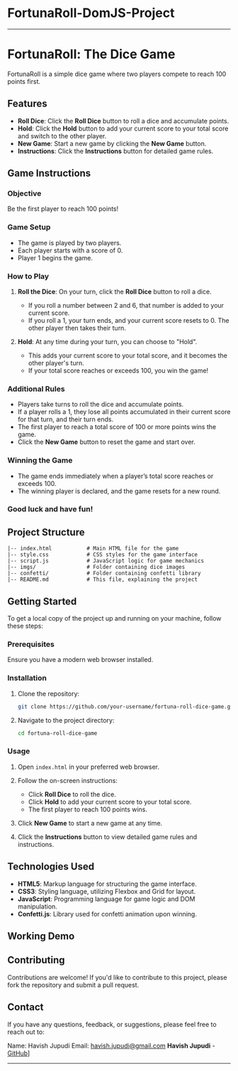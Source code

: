 # FortunaRoll-DomJS-Project
---

# FortunaRoll: The Dice Game

FortunaRoll is a simple dice game where two players compete to reach 100 points first.

## Features

- **Roll Dice**: Click the **Roll Dice** button to roll a dice and accumulate points.
- **Hold**: Click the **Hold** button to add your current score to your total score and switch to the other player.
- **New Game**: Start a new game by clicking the **New Game** button.
- **Instructions**: Click the **Instructions** button for detailed game rules.

## Game Instructions

### Objective

Be the first player to reach 100 points!

### Game Setup

- The game is played by two players.
- Each player starts with a score of 0.
- Player 1 begins the game.

### How to Play

1. **Roll the Dice**: On your turn, click the **Roll Dice** button to roll a dice.
   - If you roll a number between 2 and 6, that number is added to your current score.
   - If you roll a 1, your turn ends, and your current score resets to 0. The other player then takes their turn.

2. **Hold**: At any time during your turn, you can choose to "Hold".
   - This adds your current score to your total score, and it becomes the other player's turn.
   - If your total score reaches or exceeds 100, you win the game!

### Additional Rules

- Players take turns to roll the dice and accumulate points.
- If a player rolls a 1, they lose all points accumulated in their current score for that turn, and their turn ends.
- The first player to reach a total score of 100 or more points wins the game.
- Click the **New Game** button to reset the game and start over.

### Winning the Game

- The game ends immediately when a player’s total score reaches or exceeds 100.
- The winning player is declared, and the game resets for a new round.

### Good luck and have fun!

## Project Structure

```
|-- index.html           # Main HTML file for the game
|-- style.css            # CSS styles for the game interface
|-- script.js            # JavaScript logic for game mechanics
|-- imgs/                # Folder containing dice images
|-- confetti/            # Folder containing confetti library
|-- README.md            # This file, explaining the project
```

## Getting Started

To get a local copy of the project up and running on your machine, follow these steps:

### Prerequisites

Ensure you have a modern web browser installed.

### Installation

1. Clone the repository:

   ```bash
   git clone https://github.com/your-username/fortuna-roll-dice-game.git
   ```

2. Navigate to the project directory:

   ```bash
   cd fortuna-roll-dice-game
   ```

### Usage

1. Open `index.html` in your preferred web browser.

2. Follow the on-screen instructions:
   - Click **Roll Dice** to roll the dice.
   - Click **Hold** to add your current score to your total score.
   - The first player to reach 100 points wins.

3. Click **New Game** to start a new game at any time.

4. Click the **Instructions** button to view detailed game rules and instructions.

## Technologies Used

- **HTML5**: Markup language for structuring the game interface.
- **CSS3**: Styling language, utilizing Flexbox and Grid for layout.
- **JavaScript**: Programming language for game logic and DOM manipulation.
- **Confetti.js**: Library used for confetti animation upon winning.

## Working Demo


## Contributing

Contributions are welcome! If you'd like to contribute to this project, please fork the repository and submit a pull request.

## Contact

If you have any questions, feedback, or suggestions, please feel free to reach out to:

Name: Havish Jupudi
Email: havish.jupudi@gmail.com
**Havish Jupudi** - [GitHub](https://github.com/Havishjupudi)]

---
